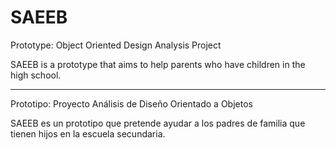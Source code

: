 # SAEEB
Prototype: Object Oriented Design Analysis Project

SAEEB is a prototype that aims to help parents who have children in the
high school.

-------------
Prototipo: Proyecto Análisis de Diseño Orientado a Objetos

SAEEB es un prototipo que pretende ayudar a los padres de familia que tienen hijos en la 
escuela secundaria.
